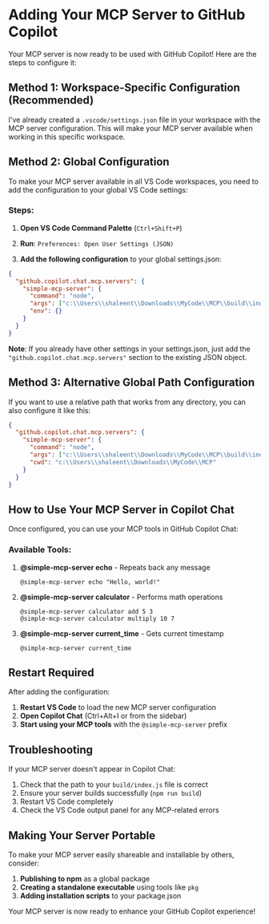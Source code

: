 # Adding Your MCP Server to GitHub Copilot

Your MCP server is now ready to be used with GitHub Copilot! Here are the steps to configure it:

## Method 1: Workspace-Specific Configuration (Recommended)

I've already created a `.vscode/settings.json` file in your workspace with the MCP server configuration. This will make your MCP server available when working in this specific workspace.

## Method 2: Global Configuration

To make your MCP server available in all VS Code workspaces, you need to add the configuration to your global VS Code settings:

### Steps:

1. **Open VS Code Command Palette** (`Ctrl+Shift+P`)

2. **Run**: `Preferences: Open User Settings (JSON)`

3. **Add the following configuration** to your global settings.json:

```json
{
  "github.copilot.chat.mcp.servers": {
    "simple-mcp-server": {
      "command": "node",
      "args": ["c:\\Users\\shaleent\\Downloads\\MyCode\\MCP\\build\\index.js"],
      "env": {}
    }
  }
}
```

**Note**: If you already have other settings in your settings.json, just add the `"github.copilot.chat.mcp.servers"` section to the existing JSON object.

## Method 3: Alternative Global Path Configuration

If you want to use a relative path that works from any directory, you can also configure it like this:

```json
{
  "github.copilot.chat.mcp.servers": {
    "simple-mcp-server": {
      "command": "node",
      "args": ["c:\\Users\\shaleent\\Downloads\\MyCode\\MCP\\build\\index.js"],
      "cwd": "c:\\Users\\shaleent\\Downloads\\MyCode\\MCP"
    }
  }
}
```

## How to Use Your MCP Server in Copilot Chat

Once configured, you can use your MCP tools in GitHub Copilot Chat:

### Available Tools:

1. **@simple-mcp-server echo** - Repeats back any message
   ```
   @simple-mcp-server echo "Hello, world!"
   ```

2. **@simple-mcp-server calculator** - Performs math operations
   ```
   @simple-mcp-server calculator add 5 3
   @simple-mcp-server calculator multiply 10 7
   ```

3. **@simple-mcp-server current_time** - Gets current timestamp
   ```
   @simple-mcp-server current_time
   ```

## Restart Required

After adding the configuration:
1. **Restart VS Code** to load the new MCP server configuration
2. **Open Copilot Chat** (Ctrl+Alt+I or from the sidebar)
3. **Start using your MCP tools** with the `@simple-mcp-server` prefix

## Troubleshooting

If your MCP server doesn't appear in Copilot Chat:

1. Check that the path to your `build/index.js` file is correct
2. Ensure your server builds successfully (`npm run build`)
3. Restart VS Code completely
4. Check the VS Code output panel for any MCP-related errors

## Making Your Server Portable

To make your MCP server easily shareable and installable by others, consider:

1. **Publishing to npm** as a global package
2. **Creating a standalone executable** using tools like `pkg`
3. **Adding installation scripts** to your package.json

Your MCP server is now ready to enhance your GitHub Copilot experience!
